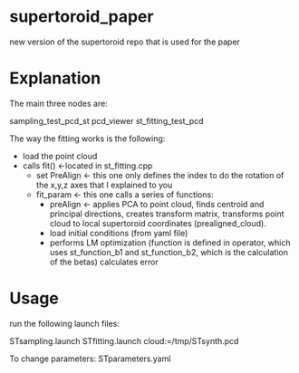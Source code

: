 # supertoroid_paper
new version of the supertoroid repo that is used for the paper

# Explanation
The main three nodes are:

sampling_test_pcd_st
pcd_viewer
st_fitting_test_pcd

The way the fitting works is the following:

- load the point cloud
- calls fit()    <-located in st_fitting.cpp
    - set PreAlign     <- this one only defines the index to do the rotation of the x,y,z axes that I explained to you
    - fit_param        <- this one calls a series of functions:
        - preAlign   <- applies PCA to point cloud, finds centroid and principal directions, creates transform       matrix, transforms point                              cloud to local supertoroid coordinates (prealigned_cloud).
        - load initial conditions (from yaml file)
        - performs LM optimization (function is defined in operator, which uses st_function_b1 and st_function_b2, which is the                   calculation of the betas)
                calculates error

# Usage
run the following launch files:

STsampling.launch
STfitting.launch cloud:=/tmp/STsynth.pcd

To change parameters: STparameters.yaml
